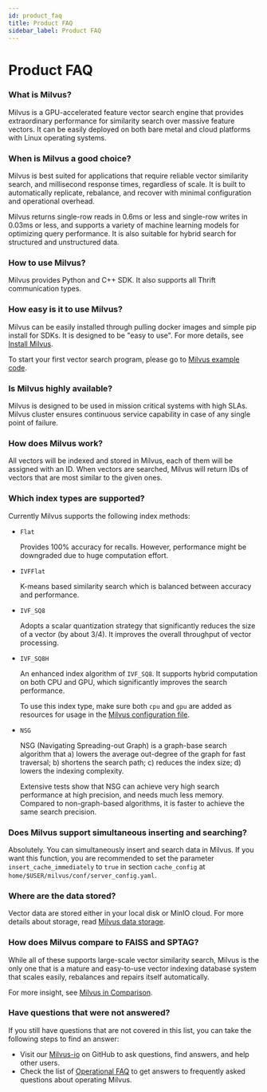 ```yaml
---
id: product_faq
title: Product FAQ
sidebar_label: Product FAQ
---
```


# Product FAQ

### What is Milvus?

Milvus is a GPU-accelerated feature vector search engine that provides extraordinary performance for similarity search over massive feature vectors. It can be easily deployed on both bare metal and cloud platforms with Linux operating systems.

### When is Milvus a good choice?

Milvus is best suited for applications that require reliable vector similarity search, and millisecond response times, regardless of scale. It is built to automatically replicate, rebalance, and recover with minimal configuration and operational overhead. 

Milvus returns single-row reads in 0.6ms or less and single-row writes in 0.03ms or less, and supports a variety of machine learning models for optimizing query performance. It is also suitable for hybrid search for structured and unstructured data.

### How to use Milvus?

Milvus provides Python and C++ SDK. It also supports all Thrift communication types.

### How easy is it to use Milvus?

Milvus can be easily installed through pulling docker images and simple pip install for SDKs. It is designed to be "easy to use". For more details, see [Install Milvus](../userguide/install_milvus.md).

To start your first vector search program, please go to [Milvus example code](../userguide/example_code.md).

### Is Milvus highly available?

Milvus is designed to be used in mission critical systems with high SLAs. Milvus cluster ensures continuous service capability in case of any single point of failure.

### How does Milvus work?

All vectors will be indexed and stored in Milvus, each of them will be assigned with an ID. When vectors are searched, Milvus will return IDs of vectors that are most similar to the given ones.

### Which index types are supported?

Currently Milvus supports the following index methods:

- `Flat`

  Provides 100% accuracy for recalls. However, performance might be downgraded due to huge computation effort.

- `IVFFlat`

  K-means based similarity search which is balanced between accuracy and performance.

- `IVF_SQ8`

  Adopts a scalar quantization strategy that significantly reduces the size of a vector (by about 3/4). It improves the overall throughput of vector processing.

- `IVF_SQ8H`

  An enhanced index algorithm of `IVF_SQ8`. It supports hybrid computation on both CPU and GPU, which significantly improves the search performance. 
  
  To use this index type, make sure both `cpu` and `gpu` are added as resources for usage in the [Milvus configuration file](../reference/milvus_config.md). 
  
- `NSG`

  NSG (Navigating Spreading-out Graph) is a graph-base search algorithm that a) lowers the average out-degree of the graph for fast traversal; b) shortens the search path; c) reduces the index size; d) lowers the indexing complexity. 

  Extensive tests show that NSG can achieve very high search performance at high precision, and needs much less memory. Compared to non-graph-based algorithms, it is faster to achieve the same search precision.  

### Does Milvus support simultaneous inserting and searching?

Absolutely. You can simultaneously insert and search data in Milvus. If you want this function, you are recommended to set the parameter `insert_cache_immediately` to `true` in section `cache_config` at `home/$USER/milvus/conf/server_config.yaml`.

### Where are the data stored?

Vector data are stored either in your local disk or MinIO cloud. For more details about storage, read [Milvus data storage](../reference/data_store.md).

### How does Milvus compare to FAISS and SPTAG?

While all of these supports large-scale vector similarity search, Milvus is the only one that is a mature and easy-to-use vector indexing database system that scales easily, rebalances and repairs itself automatically.

For more insight, see [Milvus in Comparison](../reference/comparison.md). 

### Have questions that were not answered?
If you still have questions that are not covered in this list, you can take the following steps to find an answer:

- Visit our [Milvus-io](https://github.com/milvus-io) on GitHub to ask questions, find answers, and help other users.
- Check the list of [Operational FAQ](operational_faq.md) to get answers to frequently asked questions about operating Milvus.

